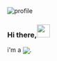 <img src="https://github.com/alexejklass/alexejklass/blob/main/sky.jpg?raw=true" alt="profile" />


### Hi there,<img src="https://media.giphy.com/media/hvRJCLFzcasrR4ia7z/giphy.gif" width="30px">

i'm a <img align="center" src="https://img.shields.io/badge/Full%20Stack-Engineer-brightgreen"/>.

